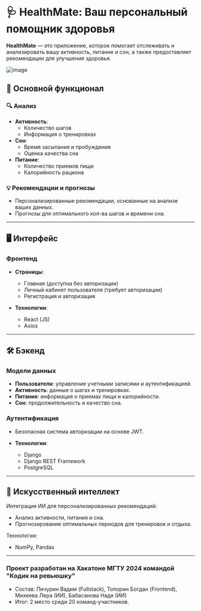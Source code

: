 # 🩺 HealthMate: Ваш персональный помощник здоровья  

**HealthMate** — это приложение, которое помогает отслеживать и анализировать вашу активность, питание и сон, а также предоставляет рекомендации для улучшения здоровья.

![image](https://github.com/user-attachments/assets/894c0ec3-5b24-4de1-aedd-7005cfc00436)


## 🚀 Основной функционал  

### 🔍 **Анализ**  
- **Активность**:  
  - Количество шагов  
  - Информация о тренировках
- **Сон**:  
  - Время засыпания и пробуждения  
  - Оценка качества сна  
- **Питание**:  
  - Количество приемов пищи  
  - Калорийность рациона  

### 💡 **Рекомендации и прогнозы**  
- Персонализированные рекомендации, основанные на анализе ваших данных.  
- Прогнозы для оптимального кол-ва шагов и времени сна.

---

## 🖥️ Интерфейс  

### **Фронтенд**  
- **Страницы**:  
  - Главная (доступна без авторизации)  
  - Личный кабинет пользователя (требует авторизации)  
  - Регистрация и авторизация  

- **Технологии**:  
  - React (JS)
  - Axios

---

## 🛠️ Бэкенд  

### **Модели данных**  
- **Пользователи**: управление учетными записями и аутентификацией.  
- **Активность**: данные о шагах и тренировках.  
- **Питание**: информация о приемах пищи и калорийности.  
- **Сон**: продолжительность и качество сна.

### **Аутентификация**  
- Безопасная система авторизации на основе JWT.  

- **Технологии**:  
  - Django  
  - Django REST Framework  
  - PostgreSQL  

---

## 🧠 Искусственный интеллект  

Интеграция ИИ для персонализированных рекомендаций:  
- Анализ активности, питания и сна.  
- Прогнозирование оптимальных периодов для тренировок и отдыха.  

Технологии:  
- NumPy, Pandas

---

### Проект разработан на Хакатоне МГТУ 2024 командой "Кодик на ревьюшку"
- Состав: Пичурин Вадим (Fullstack), Топорин Богдан (Frontend), Михеева Лера (ИИ), Бабасанова Надя (ИИ)
- Итог: 2 место среди 20 команд-участников.
